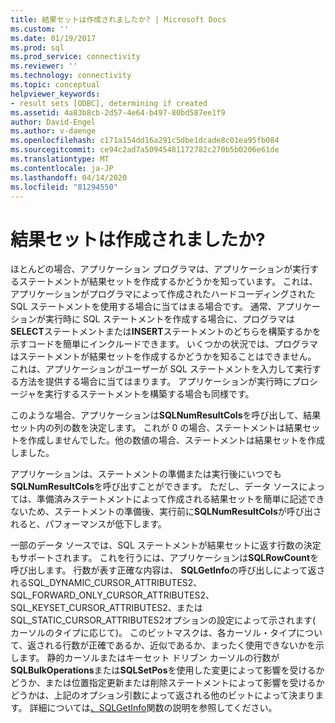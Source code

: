 ```yaml
---
title: 結果セットは作成されましたか? | Microsoft Docs
ms.custom: ''
ms.date: 01/19/2017
ms.prod: sql
ms.prod_service: connectivity
ms.reviewer: ''
ms.technology: connectivity
ms.topic: conceptual
helpviewer_keywords:
- result sets [ODBC], determining if created
ms.assetid: 4a83b8cb-2d57-4e64-b497-80bd587ee1f9
author: David-Engel
ms.author: v-daenge
ms.openlocfilehash: c171a154dd16a291c5dbe1dcade8c01ea95fb084
ms.sourcegitcommit: ce94c2ad7a50945481172782c270b5b0206e61de
ms.translationtype: MT
ms.contentlocale: ja-JP
ms.lasthandoff: 04/14/2020
ms.locfileid: "81294550"
---
```

# <a name="was-a-result-set-created"></a>結果セットは作成されましたか?
ほとんどの場合、アプリケーション プログラマは、アプリケーションが実行するステートメントが結果セットを作成するかどうかを知っています。 これは、アプリケーションがプログラマによって作成されたハードコーディングされた SQL ステートメントを使用する場合に当てはまる場合です。 通常、アプリケーションが実行時に SQL ステートメントを作成する場合に、プログラマは**SELECT**ステートメントまたは**INSERT**ステートメントのどちらを構築するかを示すコードを簡単にインクルードできます。 いくつかの状況では、プログラマはステートメントが結果セットを作成するかどうかを知ることはできません。 これは、アプリケーションがユーザーが SQL ステートメントを入力して実行する方法を提供する場合に当てはまります。 アプリケーションが実行時にプロシージャを実行するステートメントを構築する場合も同様です。  
  
 このような場合、アプリケーションは**SQLNumResultCols**を呼び出して、結果セット内の列の数を決定します。 これが 0 の場合、ステートメントは結果セットを作成しませんでした。他の数値の場合、ステートメントは結果セットを作成しました。  
  
 アプリケーションは、ステートメントの準備または実行後にいつでも**SQLNumResultCols**を呼び出すことができます。 ただし、データ ソースによっては、準備済みステートメントによって作成される結果セットを簡単に記述できないため、ステートメントの準備後、実行前に**SQLNumResultCols**が呼び出されると、パフォーマンスが低下します。  
  
 一部のデータ ソースでは、SQL ステートメントが結果セットに返す行数の決定もサポートされます。 これを行うには、アプリケーションは**SQLRowCount**を呼び出します。 行数が表す正確な内容は、 **SQLGetInfo**の呼び出しによって返されるSQL_DYNAMIC_CURSOR_ATTRIBUTES2、SQL_FORWARD_ONLY_CURSOR_ATTRIBUTES2、SQL_KEYSET_CURSOR_ATTRIBUTES2、またはSQL_STATIC_CURSOR_ATTRIBUTES2オプションの設定によって示されます( カーソルのタイプに応じて)。 このビットマスクは、各カーソル・タイプについて、返される行数が正確であるか、近似であるか、まったく使用できないかを示します。 静的カーソルまたはキーセット ドリブン カーソルの行数が**SQLBulkOperations**または**SQLSetPos**を使用した変更によって影響を受けるかどうか、または位置指定更新または削除ステートメントによって影響を受けるかどうかは、上記のオプション引数によって返される他のビットによって決まります。 詳細については[、SQLGetInfo](../../../odbc/reference/syntax/sqlgetinfo-function.md)関数の説明を参照してください。
